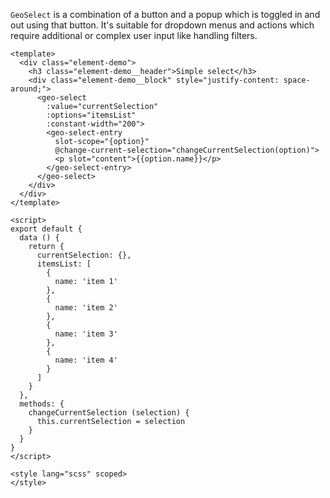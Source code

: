 `GeoSelect` is a combination of a button and a popup which is toggled in and
out using that button. It's suitable for dropdown menus and actions which
require additional or complex user input like handling filters.

```vue
<template>
  <div class="element-demo">
    <h3 class="element-demo__header">Simple select</h3>
    <div class="element-demo__block" style="justify-content: space-around;">
      <geo-select
        :value="currentSelection"
        :options="itemsList"
        :constant-width="200">
        <geo-select-entry
          slot-scope="{option}"
          @change-current-selection="changeCurrentSelection(option)">
          <p slot="content">{{option.name}}</p>
        </geo-select-entry>
      </geo-select>
    </div>
  </div>
</template>

<script>
export default {
  data () {
    return {
      currentSelection: {},
      itemsList: [
        {
          name: 'item 1'
        },
        {
          name: 'item 2'
        },
        {
          name: 'item 3'
        },
        {
          name: 'item 4'
        }
      ]
    }
  },
  methods: {
    changeCurrentSelection (selection) {
      this.currentSelection = selection
    }
  }
}
</script>

<style lang="scss" scoped>
</style>
```
